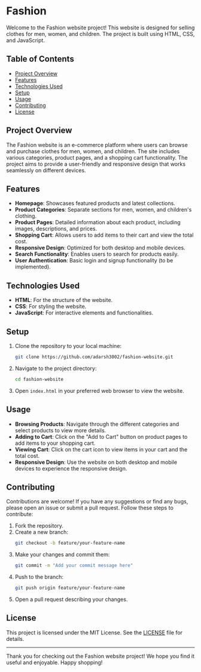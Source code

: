# Fashion

Welcome to the Fashion website project! This website is designed for selling clothes for men, women, and children. The project is built using HTML, CSS, and JavaScript.

## Table of Contents

- [Project Overview](#project-overview)
- [Features](#features)
- [Technologies Used](#technologies-used)
- [Setup](#setup)
- [Usage](#usage)
- [Contributing](#contributing)
- [License](#license)

## Project Overview

The Fashion website is an e-commerce platform where users can browse and purchase clothes for men, women, and children. The site includes various categories, product pages, and a shopping cart functionality. The project aims to provide a user-friendly and responsive design that works seamlessly on different devices.

## Features

- **Homepage**: Showcases featured products and latest collections.
- **Product Categories**: Separate sections for men, women, and children's clothing.
- **Product Pages**: Detailed information about each product, including images, descriptions, and prices.
- **Shopping Cart**: Allows users to add items to their cart and view the total cost.
- **Responsive Design**: Optimized for both desktop and mobile devices.
- **Search Functionality**: Enables users to search for products easily.
- **User Authentication**: Basic login and signup functionality (to be implemented).

## Technologies Used

- **HTML**: For the structure of the website.
- **CSS**: For styling the website.
- **JavaScript**: For interactive elements and functionalities.

## Setup

1. Clone the repository to your local machine:
    ```bash
    git clone https://github.com/adarsh3002/fashion-website.git
    ```

2. Navigate to the project directory:
    ```bash
    cd fashion-website
    ```

3. Open `index.html` in your preferred web browser to view the website.

## Usage

- **Browsing Products**: Navigate through the different categories and select products to view more details.
- **Adding to Cart**: Click on the "Add to Cart" button on product pages to add items to your shopping cart.
- **Viewing Cart**: Click on the cart icon to view items in your cart and the total cost.
- **Responsive Design**: Use the website on both desktop and mobile devices to experience the responsive design.

## Contributing

Contributions are welcome! If you have any suggestions or find any bugs, please open an issue or submit a pull request. Follow these steps to contribute:

1. Fork the repository.
2. Create a new branch:
    ```bash
    git checkout -b feature/your-feature-name
    ```
3. Make your changes and commit them:
    ```bash
    git commit -m "Add your commit message here"
    ```
4. Push to the branch:
    ```bash
    git push origin feature/your-feature-name
    ```
5. Open a pull request describing your changes.

## License

This project is licensed under the MIT License. See the [LICENSE](LICENSE) file for details.

---

Thank you for checking out the Fashion website project! We hope you find it useful and enjoyable. Happy shopping!
